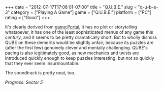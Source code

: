 +++
date = "2012-07-17T17:06:01-07:00"
title = "Q.U.B.E."
slug = "q-u-b-e-3"
category = ["Playing A Game"]
game = ["Q.U.B.E."]
platform = ["PC"]
rating = ["Good"]
+++

It's clearly derived from <game:Portal>, it has no plot or storytelling whatsoever, it has one of the least sophisticated menus of any game this <i>century</i>, and it seems to be pretty dramatically short.  But to wholly dismiss QUBE on these demerits would be slightly unfair, because its puzzles are (after the first few) genuinely clever and mentally challenging.  QUBE's pacing is also legitimately good, as new mechanics and twists are introduced quickly enough to keep puzzles interesting, but not so quickly that they ever seem insurmountable.

The soundtrack is pretty neat, too.

<i>Progress: Sector 5</i>